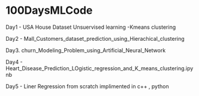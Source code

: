 # 100DaysMLCode

Day1 - USA House Dataset Unsuervised learning -Kmeans clustering

Day2 - Mall_Customers_dataset_prediction_using_Hierachical_clustering 

Day3. churn_Modeling_Problem_using_Artificial_Neural_Network

Day4 - Heart_Disease_Prediction_LOgistic_regression_and_K_means_clustering.ipynb

Day5 - Liner Regression from scratch implimented in c++ , python

